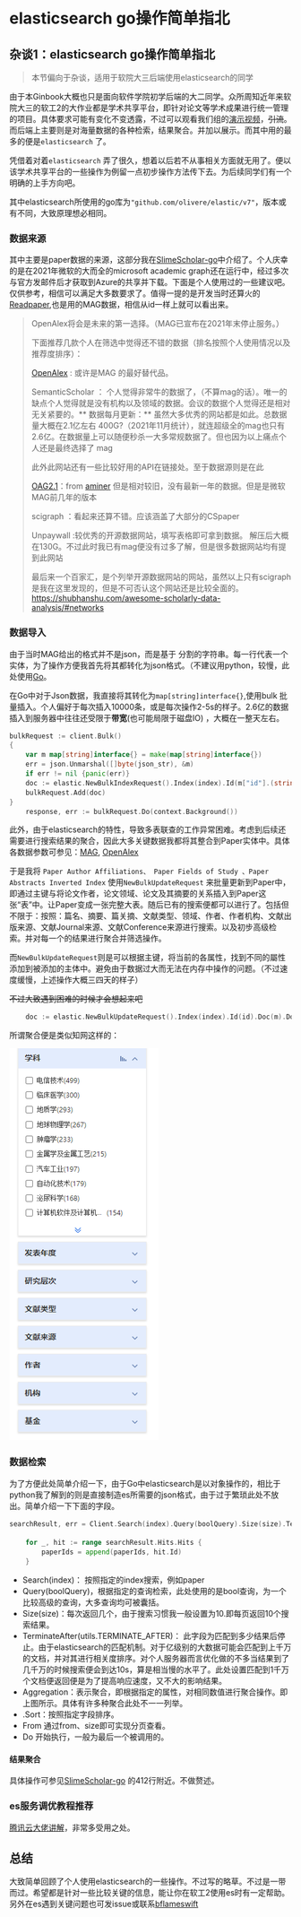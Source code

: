 # elasticsearch go操作简单指北

## 杂谈1：elasticsearch go操作简单指北

> 本节偏向于杂谈，适用于软院大三后端使用elasticsearch的同学

由于本Ginbook大概也只是面向软件学院初学后端的大二同学。众所周知近年来软院大三的软工2的大作业都是学术共享平台，即针对论文等学术成果进行统一管理的项目。具体要求可能有变化不变透露，不过可以观看我们组的[演示视频](https://www.bilibili.com/video/BV1SF411B7fG)，~~引流~~。而后端上主要则是对海量数据的各种检索，结果聚合。并加以展示。而其中用的最多的便是`elasticsearch` 了。

凭借着对着`elasticsearch` 弄了很久，想着以后若不从事相关方面就无用了。便以该学术共享平台的一些操作为例留一点初步操作方法传下去。为后续同学们有一个明确的上手方向吧。

其中elasticsearch所使用的go库为`"github.com/olivere/elastic/v7"`，版本或有不同，大致原理想必相同。

### 数据来源

其中主要是paper数据的来源，这部分我在[SlimeScholar-go](https://github.com/BFlameSwift/SlimeScholar-Go#%E8%87%B4%E8%B0%A2)中介绍了。个人庆幸的是在2021年微软的大而全的microsoft academic graph还在运行中，经过多次与官方发邮件后才获取到Azure的共享并下载。下面是个人使用过的一些建议吧。仅供参考，相信可以满足大多数要求了。值得一提的是开发当时还算火的[Readpaper](https://readpaper.com),也是用的MAG数据，相信从id一样上就可以看出来。

> OpenAlex将会是未来的第一选择。（MAG已宣布在2021年末停止服务。）
>
> 下面推荐几款个人在筛选中觉得还不错的数据（排名按照个人使用情况以及推荐度排序）：
>
> [OpenAlex](http://openalex.org) : 或许是MAG 的最好替代品。
>
> SemanticScholar ： 个人觉得非常牛的数据了，（不算mag的话）。唯一的缺点个人觉得就是没有机构以及领域的数据。会议的数据个人觉得还是相对无关紧要的。\*\* 数据每月更新：\*\* 虽然大多优秀的网站都是如此。总数据量大概在2.1亿左右 400G?（2021年11月统计），就连超级全的mag也只有2.6亿。在数据量上可以随便秒杀一大多常规数据了。但也因为以上痛点个人还是最终选择了 mag
>
> 此外此网站还有一些比较好用的API在链接处。至于数据源则是在此
>
> [OAG2.1](https://www.aminer.cn/open-academic-graph)：from [aminer](https://www.aminer.cn/data/?nav=openData#Academic-Social-Network) 但是相对较旧，没有最新一年的数据。但是是微软MAG前几年的版本
>
> scigraph ：看起来还算不错。应该涵盖了大部分的CSpaper
>
> Unpaywall :较优秀的开源数据网站，填写表格即可拿到数据。 解压后大概在130G。不过此时我已有mag便没有过多了解，但是很多数据网站均有提到此网站
>
> 最后来一个百家汇，是个列举开源数据网站的网站，虽然以上只有scigraph是我在这里发现的，但是不可否认这个网站还是比较全面的。https://shubhanshu.com/awesome-scholarly-data-analysis/#networks

### 数据导入

由于当时MAG给出的格式并不是json，而是基于 分割的字符串。每一行代表一个实体，为了操作方便我首先将其都转化为json格式。（不建议用python，较慢，此处使用[Go](https://github.com/BFlameSwift/SlimeScholar-Go/blob/master/scripts/parse\_json.go)。

在Go中对于Json数据，我直接将其转化为`map[string]interface{}`,使用bulk 批量插入。个人偏好于每次插入10000条，或是每次操作2-5s的样子。2.6亿的数据插入到服务器中往往还受限于**带宽**(也可能局限于磁盘IO) ，大概在一整天左右。

```go
bulkRequest := client.Bulk()
{
    var m map[string]interface{} = make(map[string]interface{})
	err = json.Unmarshal([]byte(json_str), &m)
	if err != nil {panic(err)}
	doc := elastic.NewBulkIndexRequest().Index(index).Id(m["id"].(string)).Doc(m)
    bulkRequest.Add(doc)
}
	response, err := bulkRequest.Do(context.Background())
```

此外，由于elasticsearch的特性，导致多表联查的工作异常困难。考虑到后续还需要进行搜索结果的聚合，因此大多关键数据我都将其整合到Paper实体中。具体各数据参数可参见：[MAG](https://docs.microsoft.com/en-us/academic-services/graph/reference-data-schema), [OpenAlex](https://docs.openalex.org/about-the-data)

于是我将 `Paper Author Affiliations、 Paper Fields of Study 、Paper Abstracts Inverted Index` 使用`NewBulkUpdateRequest` 来批量更新到Paper中，即通过主键与将论文作者，论文领域、论文及其摘要的关系插入到Paper这张“表”中。让Paper变成一张完整大表。随后已有的搜索便都可以进行了。包括但不限于：按照：篇名、摘要、篇关摘、文献类型、领域、作者、作者机构、文献出版来源、文献Journal来源、文献Conference来源进行搜索。以及初步高级检索。并对每一个的结果进行聚合并筛选操作。

而`NewBulkUpdateRequest`则是可以根据主键，将当前的各属性，找到不同的屬性添加到被添加的主体中。避免由于数据过大而无法在内存中操作的问题。（不过速度缓慢，上述操作大概三四天的样子）

~~不过大致遇到困难的时候才会想起来吧~~

```go
	doc := elastic.NewBulkUpdateRequest().Index(index).Id(id).Doc(m).DocAsUpsert(false)
```

所谓聚合便是类似知网这样的：

![image-20220428153741182](img/pn1-elasticsearch-basic-guide/image-20220428153741182.png)

### 数据检索

为了方便此处简单介绍一下，由于Go中elasticsearch是以对象操作的，相比于python我了解到的则是直接制造es所需要的json格式，由于过于繁琐此处不放出。简单介绍一下下面的字段。

```go
searchResult, err = Client.Search(index).Query(boolQuery).Size(size).TerminateAfter(utils.TERMINATE_AFTER).Aggregation("conference", conference_agg).Aggregation("journal", journal_id_agg).Aggregation("doctype", doc_type_agg).Aggregation("fields", fields_agg).Aggregation("publisher", publisher_agg).Aggregation("min_year", min_year_agg).Aggregation("max_year", max_year_agg).Sort("citation_count", ascending).From((page - 1) * size).Do(context.Background())

	for _, hit := range searchResult.Hits.Hits {
		paperIds = append(paperIds, hit.Id)
	}
```

* Search(index)： 按照指定的index搜索，例如paper
* Query(boolQuery)，根据指定的查询检索，此处使用的是bool查询，为一个比较高级的查询，大多查询均可被囊括。
* Size(size)：每次返回几个，由于搜索习惯我一般设置为10.即每页返回10个搜索结果。
* TerminateAfter(utils.TERMINATE\_AFTER)： 此字段为匹配到多少结果后停止。由于elasticsearch的匹配机制。对于亿级别的大数据可能会匹配到上千万的文档，并对其进行相关度排序。对个人服务器而言优化做的不多当结果到了几千万的时候搜索便会到达10s，算是相当慢的水平了。此处设置匹配到1千万个文档便返回便是为了提高响应速度，又不大的影响结果。
* Aggregation：表示聚合，即根据指定的属性，对相同数值进行聚合操作。即上图所示。具体有许多种聚合此处不一一列举。
* .Sort：按照指定字段排序。
* From 通过from、size即可实现分页查看。
* Do 开始执行，一般为最后一个被调用的。

#### 结果聚合

具体操作可参见[SlimeScholar-go](https://github.com/BFlameSwift/SlimeScholar-Go/blob/master/service/my\_elasticsearch.go) 的412行附近。不做赘述。

### es服务调优教程推荐

[腾讯云大佬讲解](https://cloud.tencent.com/developer/article/1896412?from=article.detail.1357698)，非常多受用之处。

## 总结

大致简单回顾了个人使用elasticsearch的一些操作。不过写的略草。不过是一带而过。希望都是针对一些比较关键的信息，能让你在软工2使用es时有一定帮助。另外在es遇到关键问题也可发issue或联系[bflameswift](https://github.com/BFlameSwift)
